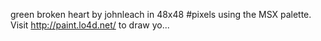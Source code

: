 green broken heart by johnleach in 48x48 #pixels using the MSX palette. Visit http://paint.lo4d.net/ to draw yo... 